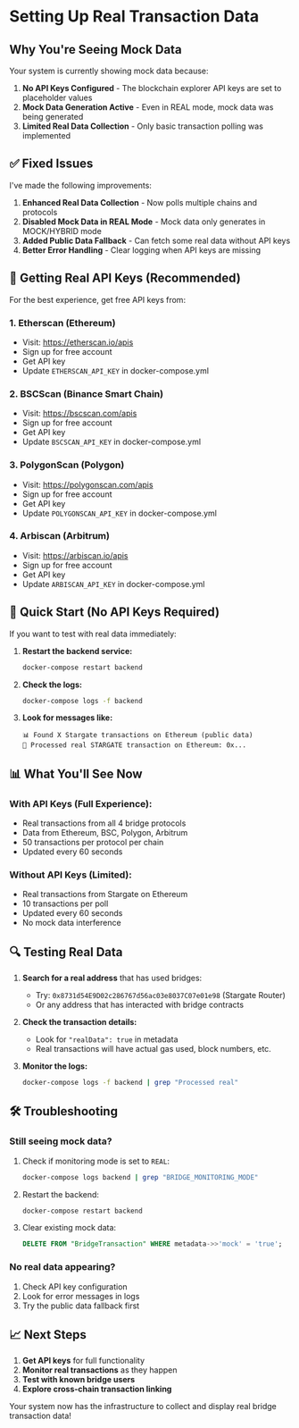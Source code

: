# Setting Up Real Transaction Data

## Why You're Seeing Mock Data

Your system is currently showing mock data because:

1. **No API Keys Configured** - The blockchain explorer API keys are set to placeholder values
2. **Mock Data Generation Active** - Even in REAL mode, mock data was being generated
3. **Limited Real Data Collection** - Only basic transaction polling was implemented

## ✅ Fixed Issues

I've made the following improvements:

1. **Enhanced Real Data Collection** - Now polls multiple chains and protocols
2. **Disabled Mock Data in REAL Mode** - Mock data only generates in MOCK/HYBRID mode
3. **Added Public Data Fallback** - Can fetch some real data without API keys
4. **Better Error Handling** - Clear logging when API keys are missing

## 🔑 Getting Real API Keys (Recommended)

For the best experience, get free API keys from:

### 1. Etherscan (Ethereum)
- Visit: https://etherscan.io/apis
- Sign up for free account
- Get API key
- Update `ETHERSCAN_API_KEY` in docker-compose.yml

### 2. BSCScan (Binance Smart Chain)
- Visit: https://bscscan.com/apis
- Sign up for free account
- Get API key
- Update `BSCSCAN_API_KEY` in docker-compose.yml

### 3. PolygonScan (Polygon)
- Visit: https://polygonscan.com/apis
- Sign up for free account
- Get API key
- Update `POLYGONSCAN_API_KEY` in docker-compose.yml

### 4. Arbiscan (Arbitrum)
- Visit: https://arbiscan.io/apis
- Sign up for free account
- Get API key
- Update `ARBISCAN_API_KEY` in docker-compose.yml

## 🚀 Quick Start (No API Keys Required)

If you want to test with real data immediately:

1. **Restart the backend service:**
   ```bash
   docker-compose restart backend
   ```

2. **Check the logs:**
   ```bash
   docker-compose logs -f backend
   ```

3. **Look for messages like:**
   ```
   📊 Found X Stargate transactions on Ethereum (public data)
   🔗 Processed real STARGATE transaction on Ethereum: 0x...
   ```

## 📊 What You'll See Now

### With API Keys (Full Experience):
- Real transactions from all 4 bridge protocols
- Data from Ethereum, BSC, Polygon, Arbitrum
- 50 transactions per protocol per chain
- Updated every 60 seconds

### Without API Keys (Limited):
- Real transactions from Stargate on Ethereum
- 10 transactions per poll
- Updated every 60 seconds
- No mock data interference

## 🔍 Testing Real Data

1. **Search for a real address** that has used bridges:
   - Try: `0x8731d54E9D02c286767d56ac03e8037C07e01e98` (Stargate Router)
   - Or any address that has interacted with bridge contracts

2. **Check the transaction details:**
   - Look for `"realData": true` in metadata
   - Real transactions will have actual gas used, block numbers, etc.

3. **Monitor the logs:**
   ```bash
   docker-compose logs -f backend | grep "Processed real"
   ```

## 🛠️ Troubleshooting

### Still seeing mock data?
1. Check if monitoring mode is set to `REAL`:
   ```bash
   docker-compose logs backend | grep "BRIDGE_MONITORING_MODE"
   ```

2. Restart the backend:
   ```bash
   docker-compose restart backend
   ```

3. Clear existing mock data:
   ```sql
   DELETE FROM "BridgeTransaction" WHERE metadata->>'mock' = 'true';
   ```

### No real data appearing?
1. Check API key configuration
2. Look for error messages in logs
3. Try the public data fallback first

## 📈 Next Steps

1. **Get API keys** for full functionality
2. **Monitor real transactions** as they happen
3. **Test with known bridge users**
4. **Explore cross-chain transaction linking**

Your system now has the infrastructure to collect and display real bridge transaction data! 